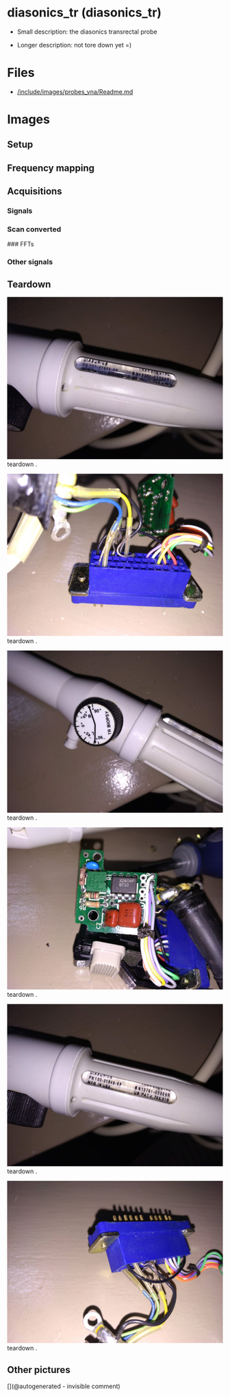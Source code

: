 # diasonics_tr (diasonics_tr)

* Small description:  the diasonics transrectal probe

* Longer description: not tore down yet =)

# Files

* [/include/images/probes_vna/Readme.md](/include/images/probes_vna/Readme.md)


# Images

## Setup 

## Frequency mapping 

## Acquisitions 

### Signals 

### Scan converted 

### FFTs 

### Other signals 

## Teardown 

![](/include/images/diasonics_tr/P_20191230_200838.jpg)
teardown
.

![](/include/images/diasonics_tr/P_20191230_201550.jpg)
teardown
.

![](/include/images/diasonics_tr/P_20191230_200831.jpg)
teardown
.

![](/include/images/diasonics_tr/P_20191230_201135.jpg)
teardown
.

![](/include/images/diasonics_tr/P_20191230_200841.jpg)
teardown
.

![](/include/images/diasonics_tr/P_20191230_201539.jpg)
teardown
.

## Other pictures 





[](@autogenerated - invisible comment)